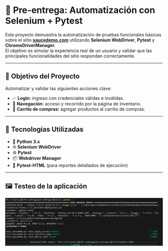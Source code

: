 # 🧪 Pre-entrega: Automatización con Selenium + Pytest

Este proyecto demuestra la automatización de pruebas funcionales básicas sobre el sitio [**saucedemo.com**](https://www.saucedemo.com/) utilizando **Selenium WebDriver**, **Pytest** y **ChromeDriverManager**.  
El objetivo es simular la experiencia real de un usuario y validar que las principales funcionalidades del sitio respondan correctamente.

---

## 🚀 Objetivo del Proyecto
Automatizar y validar las siguientes acciones clave:

- ✅ **Login:** ingreso con credenciales válidas e inválidas.  
- 🧭 **Navegación:** acceso y recorrido por la página de inventario.  
- 🛒 **Carrito de compras:** agregar productos al carrito de compras.

---

## 🧰 Tecnologías Utilizadas
- 🐍 **Python 3.x**  
- 🌐 **Selenium WebDriver**  
- ⚙️ **Pytest**  
- 📦 **Webdriver Manager**  
- 🧾 **Pytest-HTML** (para reportes detallados de ejecución)

---
## 🖼️ Testeo de la aplicación

![alt text](utils/image.png)